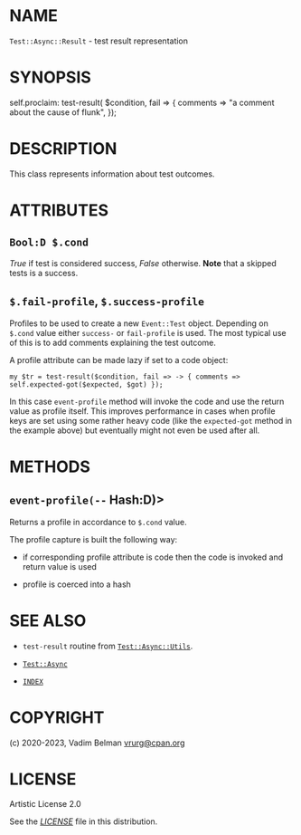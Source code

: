 # NAME

`Test::Async::Result` - test result representation

# SYNOPSIS

self.proclaim: test-result( $condition, fail =\> { comments =\> "a comment about the cause of flunk", });

# DESCRIPTION

This class represents information about test outcomes.

# ATTRIBUTES

## `Bool:D $.cond`

*True* if test is considered success, *False* otherwise. **Note** that a skipped tests is a success.

## `$.fail-profile`, `$.success-profile`

Profiles to be used to create a new `Event::Test` object. Depending on `$.cond` value either `success-` or `fail-profile` is used. The most typical use of this is to add comments explaining the test outcome.

A profile attribute can be made lazy if set to a code object:

``` 
my $tr = test-result($condition, fail => -> { comments => self.expected-got($expected, $got) });
```

In this case `event-profile` method will invoke the code and use the return value as profile itself. This improves performance in cases when profile keys are set using some rather heavy code (like the `expected-got` method in the example above) but eventually might not even be used after all.

# METHODS

## `event-profile(--` Hash:D)\>

Returns a profile in accordance to `$.cond` value.

The profile capture is built the following way:

  - if corresponding profile attribute is code then the code is invoked and return value is used

  - profile is coerced into a hash

# SEE ALSO

  - `test-result` routine from [`Test::Async::Utils`](Utils.md).

  - [`Test::Async`](../Async.md)

  - [`INDEX`](../../../../INDEX.md)

# COPYRIGHT

(c) 2020-2023, Vadim Belman <vrurg@cpan.org>

# LICENSE

Artistic License 2.0

See the [*LICENSE*](../../../../LICENSE) file in this distribution.
